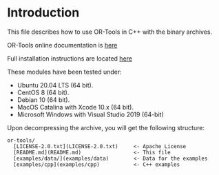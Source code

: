 # Introduction

This file describes how to use OR-Tools in C++ with the binary archives.

OR-Tools online documentation is
[here](https://developers.google.com/optimization)

Full installation instructions are located
[here](https://developers.google.com/optimization/install/cpp/)

These modules have been tested under:

  - Ubuntu 20.04 LTS (64 bit).
  - CentOS 8 (64 bit).
  - Debian 10 (64 bit).
  - MacOS Catalina with Xcode 10.x (64 bit).
  - Microsoft Windows with Visual Studio 2019 (64-bit)

Upon decompressing the archive, you will get the following structure:

```
or-tools/
  [LICENSE-2.0.txt](LICENSE-2.0.txt)     <- Apache License
  [README.md](README.md)                 <- This file
  [examples/data/](examples/data)        <- Data for the examples
  [examples/cpp](examples/cpp)           <- C++ examples
```
